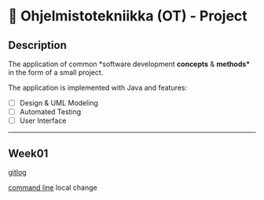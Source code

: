# 🍊 Ohjelmistotekniikka (OT) - Project

## Description

The application of common \*software development **concepts** & **methods\*** in the form of a small project.

The application is implemented with Java and features:

- [ ] Design & UML Modeling
- [ ] Automated Testing
- [ ] User Interface

---

## Week01

[gitlog](https://github.com/Nurou/ot-harjoitustyo/blob/master/laskarit/viikko1/gitlog.txt)

[command line](https://github.com/Nurou/ot-harjoitustyo/blob/master/laskarit/viikko1/kommentorivi.txt)
local change
